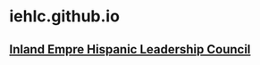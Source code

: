 # iehlc.github.io
## [Inland Empre Hispanic Leadership Council](https://iehlc.org/ "Inland Empire Hispanic Leadership Council")
